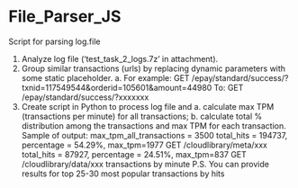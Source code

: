 # File_Parser_JS
Script for parsing log.file



1. Analyze log file (‘test_task_2_logs.7z’ in attachment).
2. Group similar transactions (urls) by replacing dynamic parameters with some
static placeholder.
a. For example:
GET /epay/standard/success/?txnid=117549544&orderid=105601&amount=44980
To:
GET /epay/standard/success/?xxxxxxx
3. Create script in Python to process log file and
a. calculate max TPM (transactions per minute) for all transactions;
b. calculate total % distribution among the transactions and max TPM for
each transaction.
Sample of output:
max_tpm_all_transactions = 3500
total_hits = 194737, percentage = 54.29%, max_tpm=1977 GET /cloudlibrary/meta/xxx total_hits = 87927, percentage = 24.51%, max_tpm=837 GET /cloudlibrary/data/xxx transactions by minute
P.S. You can provide results for top 25-30 most popular transactions by hits
